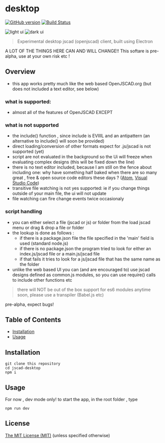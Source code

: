 # desktop

[![GitHub version](https://badge.fury.io/gh/jscad%2Fdesktop.svg)](https://badge.fury.io/gh/jscad%2Fdesktop)
[![Build Status](https://travis-ci.org/jscad/desktop.svg)](https://travis-ci.org/jscad/desktop)

![light ui](./docs/jscad-desktop-light.jp2)
![dark ui](./docs/jscad-desktop-dark.jp2)


> Experimental desktop jscad (openjscad) client, built using Electron

A LOT OF THE THINGS HERE CAN AND WILL CHANGE!! This softare is pre-alpha, use at your own risk etc !

## Overview

- this app works pretty much like the web based OpenJSCAD.org
(but does not included a text editor, see below)

### what is supported:
 * almost all of the features of OpenJSCAD EXCEPT 

### what is not supported
  - the include() function , since include is EVIIIL and an antipattern
(an alternative to include() will soon be provided)
  - direct loading/conversion of other formats expect for .js/jscad is not supported (yet)
  - script are not evaluated in the background so the Ui will freeze when evaluating complex designs (this will be fixed
  down the line)
  - there is no text editor included, because I am still on the fence about including one: why have something half baked when there are so many great , free & open source code editors these days ? ([Atom](https://atom.io/), [Visual Studio Code](https://code.visualstudio.com/))
  - transitive file watching is not yes supported: ie if you change things outside of your main file, the ui will not update
  - file watching can fire change events twice occasionaly

### script handling
 * you can either select a file (jscad or js) or folder from the load jscad menu or drag & drop a file or folder
  * the lookup is done as follows : 
    - if there is a package.json file the file specified in the 'main' field is used (standard node.js)
    - if there is no package.json the program tried to look for either an index.js/jscad file or a main.js/jscad file
    - if that fails it tries to look for a js/jscad file that has the same name as the folder
 *  unlike the web based UI you can (and are encouraged to) use jscad designs defined as common.js modules, so you can use
 require() calls to include other functions etc

 > there will NOT be out of the box support for es6 modules anytime soon, please use a transpiler (Babel.js etc)

pre-alpha, expect bugs! 

## Table of Contents

- [Installation](#installation)
- [Usage](#usage)

## Installation

```
git clone this repository
cd jscad-desktop
npm i
```

## Usage

For now , dev mode only! 
to start the app, in the root folder , type
```
npm run dev
```

## License

[The MIT License (MIT)](./LICENSE)
(unless specified otherwise)
